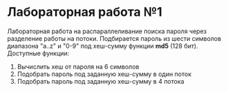 # Лабораторная работа №1
Лабораторная работа на распараллеливание поиска пароля через разделение работы на потоки. Подбирается пароль
из шести символов диапазона "a..z" и "0-9" под хеш-сумму функции **md5** (128 бит).
Доступные функции:

1. Вычислить хеш от пароля на 6 символов
2. Подобрать пароль под заданную хеш-сумму в один поток
3. Подобрать пароль под заданную хеш-сумму в 4 потока 